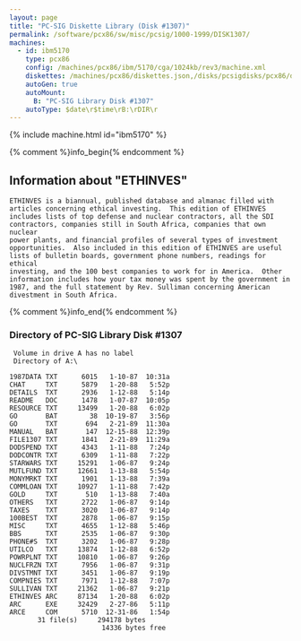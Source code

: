 ```yaml
---
layout: page
title: "PC-SIG Diskette Library (Disk #1307)"
permalink: /software/pcx86/sw/misc/pcsig/1000-1999/DISK1307/
machines:
  - id: ibm5170
    type: pcx86
    config: /machines/pcx86/ibm/5170/cga/1024kb/rev3/machine.xml
    diskettes: /machines/pcx86/diskettes.json,/disks/pcsigdisks/pcx86/diskettes.json
    autoGen: true
    autoMount:
      B: "PC-SIG Library Disk #1307"
    autoType: $date\r$time\rB:\rDIR\r
---
```


{% include machine.html id="ibm5170" %}

{% comment %}info_begin{% endcomment %}

## Information about "ETHINVES"

    ETHINVES is a biannual, published database and almanac filled with
    articles concerning ethical investing.  This edition of ETHINVES
    includes lists of top defense and nuclear contractors, all the SDI
    contractors, companies still in South Africa, companies that own nuclear
    power plants, and financial profiles of several types of investment
    opportunities.  Also included in this edition of ETHINVES are useful
    lists of bulletin boards, government phone numbers, readings for ethical
    investing, and the 100 best companies to work for in America.  Other
    information includes how your tax money was spent by the government in
    1987, and the full statement by Rev. Sulliman concerning American
    divestment in South Africa.
{% comment %}info_end{% endcomment %}


### Directory of PC-SIG Library Disk #1307

     Volume in drive A has no label
     Directory of A:\

    1987DATA TXT      6015   1-10-87  10:31a
    CHAT     TXT      5879   1-20-88   5:52p
    DETAILS  TXT      2936   1-12-88   5:14p
    README   DOC      1478   1-07-87  10:05p
    RESOURCE TXT     13499   1-20-88   6:02p
    GO       BAT        38  10-19-87   3:56p
    GO       TXT       694   2-21-89  11:30a
    MANUAL   BAT       147  12-15-88  12:39p
    FILE1307 TXT      1841   2-21-89  11:29a
    DODSPEND TXT      4343   1-11-88   7:24p
    DODCONTR TXT      6309   1-11-88   7:22p
    STARWARS TXT     15291   1-06-87   9:24p
    MUTLFUND TXT     12661   1-13-88   5:54p
    MONYMRKT TXT      1901   1-13-88   7:39a
    COMMLOAN TXT     10927   1-11-88   7:42p
    GOLD     TXT       510   1-13-88   7:40a
    OTHERS   TXT      2722   1-06-87   9:14p
    TAXES    TXT      3020   1-06-87   9:14p
    100BEST  TXT      2878   1-06-87   9:15p
    MISC     TXT      4655   1-12-88   5:46p
    BBS      TXT      2535   1-06-87   9:30p
    PHONE#S  TXT      3202   1-06-87   9:28p
    UTILCO   TXT     13874   1-12-88   6:52p
    POWRPLNT TXT     10810   1-06-87   9:26p
    NUCLFRZN TXT      7956   1-06-87   9:31p
    DIVSTMNT TXT      3451   1-06-87   9:19p
    COMPNIES TXT      7971   1-12-88   7:07p
    SULLIVAN TXT     21362   1-06-87   9:21p
    ETHINVES ARC     87134   1-20-88   6:02p
    ARC      EXE     32429   2-27-86   5:11p
    ARCE     COM      5710  12-31-86   1:54p
           31 file(s)     294178 bytes
                           14336 bytes free
